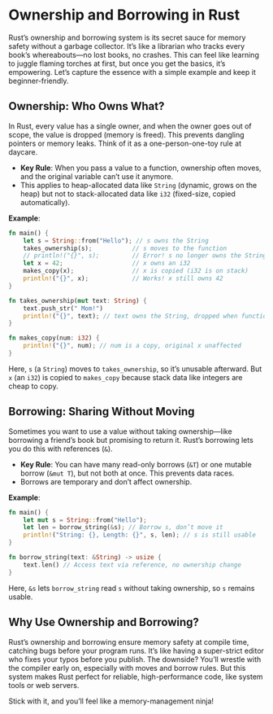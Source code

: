 # Ownership and Borrowing in Rust

Rust’s ownership and borrowing system is its secret sauce for memory safety without a garbage collector. It’s like a librarian who tracks every book’s whereabouts—no lost books, no crashes. This can feel like learning to juggle flaming torches at first, but once you get the basics, it’s empowering. Let’s capture the essence with a simple example and keep it beginner-friendly.

## Ownership: Who Owns What?

In Rust, every value has a single owner, and when the owner goes out of scope, the value is dropped (memory is freed). This prevents dangling pointers or memory leaks. Think of it as a one-person-one-toy rule at daycare.

- **Key Rule**: When you pass a value to a function, ownership often moves, and the original variable can’t use it anymore.
- This applies to heap-allocated data like `String` (dynamic, grows on the heap) but not to stack-allocated data like `i32` (fixed-size, copied automatically).

**Example**:

```rust
fn main() {
    let s = String::from("Hello"); // s owns the String
    takes_ownership(s);           // s moves to the function
    // println!("{}", s);         // Error! s no longer owns the String
    let x = 42;                   // x owns an i32
    makes_copy(x);                // x is copied (i32 is on stack)
    println!("{}", x);            // Works! x still owns 42
}

fn takes_ownership(mut text: String) {
    text.push_str(" Mom!")
    println!("{}", text); // text owns the String, dropped when function ends
}

fn makes_copy(num: i32) {
    println!("{}", num); // num is a copy, original x unaffected
}
```

Here, `s` (a `String`) moves to `takes_ownership`, so it’s unusable afterward. But `x` (an `i32`) is copied to `makes_copy` because stack data like integers are cheap to copy.

## Borrowing: Sharing Without Moving

Sometimes you want to use a value without taking ownership—like borrowing a friend’s book but promising to return it. Rust’s borrowing lets you do this with references (`&`).

- **Key Rule**: You can have many read-only borrows (`&T`) or one mutable borrow (`&mut T`), but not both at once. This prevents data races.
- Borrows are temporary and don’t affect ownership.

**Example**:

```rust
fn main() {
    let mut s = String::from("Hello");
    let len = borrow_string(&s); // Borrow s, don’t move it
    println!("String: {}, Length: {}", s, len); // s is still usable
}

fn borrow_string(text: &String) -> usize {
    text.len() // Access text via reference, no ownership change
}
```

Here, `&s` lets `borrow_string` read `s` without taking ownership, so `s` remains usable.

## Why Use Ownership and Borrowing?

Rust’s ownership and borrowing ensure memory safety at compile time, catching bugs before your program runs. It’s like having a super-strict editor who fixes your typos before you publish. The downside? You’ll wrestle with the compiler early on, especially with moves and borrow rules. But this system makes Rust perfect for reliable, high-performance code, like system tools or web servers.

Stick with it, and you’ll feel like a memory-management ninja!

